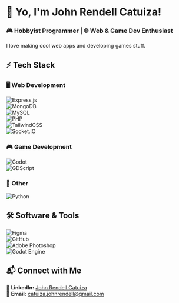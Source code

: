 # 🚀 Yo, I'm John Rendell Catuiza!  

### 🎮 Hobbyist Programmer | 🌐 Web & Game Dev Enthusiast  

I love making cool web apps and developing games stuff. 

## ⚡ Tech Stack  

### 🖥️ Web Development  
![Express.js](https://img.shields.io/badge/Express.js-black?style=for-the-badge&logo=express)  
![MongoDB](https://img.shields.io/badge/MongoDB-black?style=for-the-badge&logo=mongodb)  
![MySQL](https://img.shields.io/badge/MySQL-black?style=for-the-badge&logo=mysql)  
![PHP](https://img.shields.io/badge/PHP-black?style=for-the-badge&logo=php)  
![TailwindCSS](https://img.shields.io/badge/Tailwind_CSS-black?style=for-the-badge&logo=tailwindcss)  
![Socket.IO](https://img.shields.io/badge/Socket.IO-black?style=for-the-badge&logo=socket.io)  

### 🎮 Game Development  
![Godot](https://img.shields.io/badge/Godot-black?style=for-the-badge&logo=godotengine)  
![GDScript](https://img.shields.io/badge/GDScript-black?style=for-the-badge&logo=godotengine)  

### 🐍 Other  
![Python](https://img.shields.io/badge/Python-black?style=for-the-badge&logo=python)  


## 🛠️ Software & Tools  

![Figma](https://img.shields.io/badge/Figma-black?style=for-the-badge&logo=figma)  
![GitHub](https://img.shields.io/badge/GitHub-black?style=for-the-badge&logo=github)  
![Adobe Photoshop](https://img.shields.io/badge/Adobe_Photoshop-black?style=for-the-badge&logo=adobephotoshop)  
![Godot Engine](https://img.shields.io/badge/Godot_Engine-black?style=for-the-badge&logo=godotengine)  


## 📬 Connect with Me  

📌 **LinkedIn:** [John Rendell Catuiza](https://www.linkedin.com/in/john-rendell-catuiza-189716281/)  
📧 **Email:** catuiza.johnrendell@gmail.com

